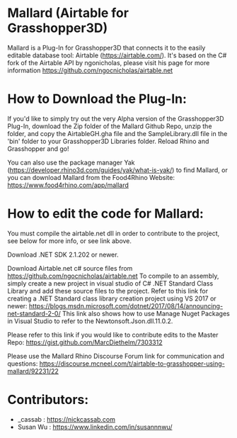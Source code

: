 # Mallard (Airtable for Grasshopper3D)
 Mallard is a Plug-In for Grasshopper3D that connects it to the easily editable database tool: Airtable (https://airtable.com/). It's based on the C# fork of the Airtable API by ngonicholas, please visit his page for more information https://github.com/ngocnicholas/airtable.net
 
# How to Download the Plug-In:

If you'd like to simply try out the very Alpha version of the Grasshopper3D Plug-In, download the Zip folder of the Mallard Github Repo, unzip the folder, and copy the AirtableGH.gha file and the SampleLibrary.dll file in the 'bin' folder to your Grasshopper3D Libraries folder. Reload Rhino and Grasshopper and go!

You can also use the package manager Yak (https://developer.rhino3d.com/guides/yak/what-is-yak/) to find Mallard, or you can download Mallard from the Food4Rhino Website: https://www.food4rhino.com/app/mallard

# How to edit the code for Mallard:

You must compile the airtable.net dll in order to contribute to the project, see below for more info, or see link above.

Download .NET SDK 2.1.202 or newer.

Download Airtable.net c# source files from https://github.com/ngocnicholas/airtable.net  To compile to an assembly, simply create a new project in visual studio of C# .NET Standard Class Library and add these source files to the project. Refer to this link for creating a .NET Standard class library creation project using VS 2017 or newer: https://blogs.msdn.microsoft.com/dotnet/2017/08/14/announcing-net-standard-2-0/ This link also shows how to use Manage Nuget Packages in Visual Studio to refer to the Newtonsoft.Json.dll.11.0.2.

Please refer to this link if you would like to contribute edits to the Master Repo: https://gist.github.com/MarcDiethelm/7303312

Please use the Mallard Rhino Discourse Forum link for communication and questions: https://discourse.mcneel.com/t/airtable-to-grasshopper-using-mallard/92231/22



# Contributors:

- _cassab : https://nickcassab.com
- Susan Wu : https://www.linkedin.com/in/susannnwu/
